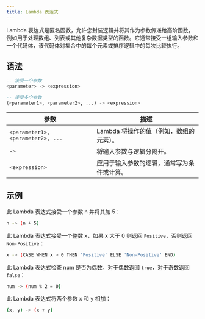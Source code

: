 ```yaml
---
title: Lambda 表达式
---
```


Lambda 表达式是匿名函数，允许您封装逻辑并将其作为参数传递给高阶函数，例如用于处理数组、列表或其他复杂数据类型的函数。它通常接受一组输入参数和一个代码体，该代码体对集合中的每个元素或排序逻辑中的每次比较执行。

## 语法

```sql
-- 接受一个参数
<parameter> -> <expression>

-- 接受多个参数
(<parameter1>, <parameter2>, ...) -> <expression>
```

| 参数                              | 描述                                                                                         |
|-----------------------------------|----------------------------------------------------------------------------------------------|
| `<parameter1>, <parameter2>, ...` | Lambda 将操作的值（例如，数组的元素）。                                                      |
| `->`                              | 将输入参数与逻辑分隔开。                                                                     |
| `<expression>`                    | 应用于输入参数的逻辑，通常写为条件或计算。                                                   |

## 示例

此 Lambda 表达式接受一个参数 n 并将其加 5：

```bash
n -> (n + 5)
```

此 Lambda 表达式接受一个整数 x，如果 x 大于 0 则返回 `Positive`，否则返回 `Non-Positive`：

```bash
x -> (CASE WHEN x > 0 THEN 'Positive' ELSE 'Non-Positive' END)
```

此 Lambda 表达式检查 num 是否为偶数。对于偶数返回 `true`，对于奇数返回 `false`：

```bash
num -> (num % 2 = 0)
```

此 Lambda 表达式将两个参数 x 和 y 相加：

```bash
(x, y) -> (x + y)
```